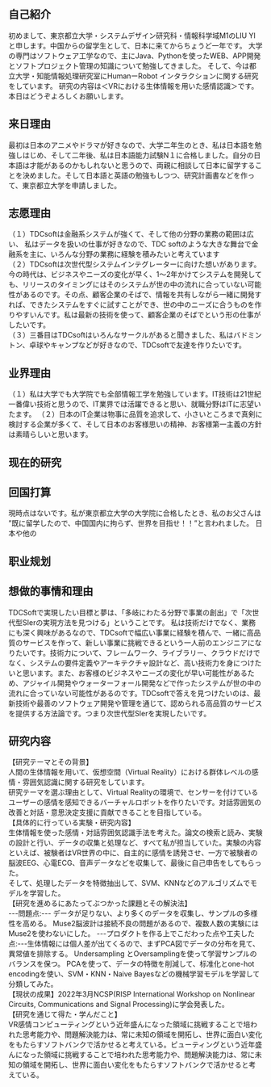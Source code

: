 ## 自己紹介
初めまして、東京都立大学・システムデザイン研究科・情報科学域M1のLIU YIと申します。中国からの留学生として、日本に来てからちょうど一年です。 
大学の専門はソフトウェア工学なので、主にJava、Pythonを使ったWEB、APP開発とソフトプロジェクト管理の知識について勉強してきました。 
そして、今は都立大学・知能情報処理研究室にHumanーRobot インタラクションに関する研究をしています。 研究の内容は＜VRにおける生体情報を用いた感情認識＞です。
本日はどうぞよろしくお願いします。

## 来日理由
最初は日本のアニメやドラマが好きなので、大学二年生のとき、私は日本語を勉強しはじめ、そして二年後、私は日本語能力試験N１に合格しました。自分の日本語は才能があるのかもしれないと思うので、両親に相談して日本に留学することを決めました。そして日本語と英語の勉強もしつつ、研究計画書などを作って、東京都立大学を申請しました。

## 志愿理由
（１）TDCsoftは金融系システムが強くて、そして他の分野の業務の範囲は広い、
私はデータを扱いの仕事が好きなので、TDC softのような大きな舞台で金融系を主に、いろんな分野の業務に経験を積みたいと考えています  
（２）TDCsoftは次世代型システムインテグレーターに向けた想いがあります。今の時代は、ビジネスやニーズの変化が早く、1～2年かけてシステムを開発しても、リリースのタイミングにはそのシステムが世の中の流れに合っていない可能性があるのです。その点、顧客企業のそばで、情報を共有しながら一緒に開発すれば、できたシステムをすぐに試すことができ、世の中のニーズに合うものを作りやすいんです。私は最新の技術を使って、顧客企業のそばでという形の仕事がしたいです。  
（３）三番目はTDCsoftはいろんなサークルがあると聞きました、私はバドミントン、卓球やキャンプなどが好きなので、TDCsoftで友達を作りたいです。

## 业界理由
（１）私は大学でも大学院でも全部情報工学を勉強しています。IT技術は21世紀一番偉い技術と思うので、IT業界では活躍できると思い、就職分野はITに志望いたます。
（２）日本のIT企業は物事に品質を追求して、小さいところまで真剣に検討する企業が多くて、そして日本のお客様思いの精神、お客様第一主義の方針は素晴らしいと思います。

## 现在的研究

## 回国打算
現時点はないです。私が東京都立大学の大学院に合格したとき、私のお父さんは
”既に留学したので、中国国内に拘らず、世界を目指せ！！”と言われました。
日本や他の



## 职业规划

## 想做的事情和理由
TDCSoftで実現したい目標と夢は、「多岐にわたる分野で事業の創出」で「次世代型SIerの実現方法を見つける」ということです。
私は技術だけでなく、業務にも深く興味があるなので、TDCsoftで幅広い事業に経験を積んで、一緒に高品質のサービスを作って、新しい事業に挑戦できるという一人前のエンジニアになりたいです。技術力について、フレームワーク、ライブラリー、クラウドだけでなく、システムの要件定義やアーキテクチャ設計など、高い技術力を身につけたいと思います。また、お客様のビジネスやニーズの変化が早い可能性があるため、アジャイル開発やウォーターフォール開発などで作ったシステムが世の中の流れに合っていない可能性があるのです。TDCsoftで答えを見つけたいのは、最新技術や最善のソフトウェア開発や管理を通じて、認められる高品質のサービスを提供する方法論です。つまり次世代型SIerを実現したいです。

## 研究内容
 【研究テーマとその背景】  
 人間の生体情報を用いて、仮想空間（Virtual Reality）における群体レベルの感情・雰囲気認識に関する研究をしています。  
 研究テーマを選ぶ理由として、Virtual Realityの環境で、センサーを付けているユーザーの感情を感知できるバーチャルロボットを作りたいです。対話雰囲気の改善と対話・意思決定支援に貢献できることを目指している。    
 【具体的に行っている実験・研究内容】  
 生体情報を使った感情・対話雰囲気認識手法を考えた。論文の検索と読み、実験の設計と行い、データの収集と処理など、すべて私が担当していた。実験の内容といえば、被験者はVR世界の中に、自主的に感情を誘発させ、一方で被験者の脳波EEG、心電ECG、音声データなどを収集して、最後に自己申告をしてもらった。   
そして、処理したデータを特徴抽出して、SVM、KNNなどのアルゴリズムでモデルを学習した。  
 【研究を進めるにあたってぶつかった課題とその解決法】  
---問題点:--- データが足りない、より多くのデータを収集し、サンプルの多様性を高める。 Muse2脳波計は接続不良の問題があるので、複数人数の実験にはMuse2を使わないにした。
---プロダクトを作る上でこだわった点や工夫した点:---生体情報には個人差が出てくるので、まずPCA図でデータの分布を見て、異常値を排除する。 Undersampling とOversamplingを使って学習サンプルのバランスを保つ。 PCAを使って、データの特徴を削減して、标准化とone-hot encodingを使い、SVM・KNN・Naive Bayesなどの機械学習モデルを学習して分類してみた。  
 【現状の成果】2022年3月NCSP(RISP International Workshop on Nonlinear Circuits, Communications and Signal Processing)に学会発表した。   
 【研究を通じて得た・学んだこと】  
  VR感情コンピューティングという近年盛んになった領域に挑戦することで培われた思考能力や、問題解決能力は、常に未知の領域を開拓し、世界に面白い変化をもたらすソフトバンクで活かせると考えている。ピューティングという近年盛んになった領域に挑戦することで培われた思考能力や、問題解決能力は、常に未知の領域を開拓し、世界に面白い変化をもたらすソフトバンクで活かせると考えている。  

